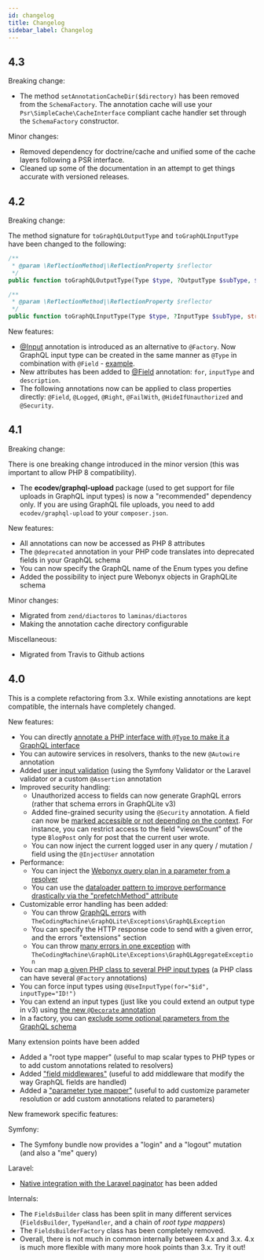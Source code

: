 ```yaml
---
id: changelog
title: Changelog
sidebar_label: Changelog
---
```


## 4.3

Breaking change:

- The method `setAnnotationCacheDir($directory)` has been removed from the `SchemaFactory`.  The annotation
  cache will use your `Psr\SimpleCache\CacheInterface` compliant cache handler set through the `SchemaFactory`
  constructor.

Minor changes:

- Removed dependency for doctrine/cache and unified some of the cache layers following a PSR interface.
- Cleaned up some of the documentation in an attempt to get things accurate with versioned releases.

## 4.2

Breaking change:

The method signature for `toGraphQLOutputType` and `toGraphQLInputType` have been changed to the following:

```php
/**
 * @param \ReflectionMethod|\ReflectionProperty $reflector
 */
public function toGraphQLOutputType(Type $type, ?OutputType $subType, $reflector, DocBlock $docBlockObj): OutputType;

/**
 * @param \ReflectionMethod|\ReflectionProperty $reflector
 */
public function toGraphQLInputType(Type $type, ?InputType $subType, string $argumentName, $reflector, DocBlock $docBlockObj): InputType;
```

New features:

- [@Input](annotations_reference.md#input-annotation) annotation is introduced as an alternative to `@Factory`. Now GraphQL input type can be created in the same manner as `@Type` in combination with `@Field` - [example](input_types.md#input-annotation).
- New attributes has been added to [@Field](annotations_reference.md#field-annotation) annotation: `for`, `inputType` and `description`.
- The following annotations now can be applied to class properties directly: `@Field`, `@Logged`, `@Right`, `@FailWith`, `@HideIfUnauthorized` and `@Security`.

## 4.1

Breaking change:

There is one breaking change introduced in the minor version (this was important to allow PHP 8 compatibility).

- The **ecodev/graphql-upload** package (used to get support for file uploads in GraphQL input types) is now a "recommended" dependency only.
  If you are using GraphQL file uploads, you need to add `ecodev/graphql-upload` to your `composer.json`.

New features:

- All annotations can now be accessed as PHP 8 attributes
- The `@deprecated` annotation in your PHP code translates into deprecated fields in your GraphQL schema
- You can now specify the GraphQL name of the Enum types you define
- Added the possibility to inject pure Webonyx objects in GraphQLite schema

Minor changes:

- Migrated from `zend/diactoros` to `laminas/diactoros`
- Making the annotation cache directory configurable

Miscellaneous:

- Migrated from Travis to Github actions

## 4.0

This is a complete refactoring from 3.x. While existing annotations are kept compatible, the internals have completely
changed.

New features:

- You can directly [annotate a PHP interface with `@Type` to make it a GraphQL interface](inheritance-interfaces.md#mapping-interfaces)
- You can autowire services in resolvers, thanks to the new `@Autowire` annotation
- Added [user input validation](validation.md) (using the Symfony Validator or the Laravel validator or a custom `@Assertion` annotation
- Improved security handling:
  - Unauthorized access to fields can now generate GraphQL errors (rather that schema errors in GraphQLite v3)
  - Added fine-grained security using the `@Security` annotation. A field can now be [marked accessible or not depending on the context](fine-grained-security.md).
    For instance, you can restrict access to the field "viewsCount" of the type `BlogPost` only for post that the current user wrote.
  - You can now inject the current logged user in any query / mutation / field using the `@InjectUser` annotation
- Performance:
  - You can inject the [Webonyx query plan in a parameter from a resolver](query_plan.md)
  - You can use the [dataloader pattern to improve performance drastically via the "prefetchMethod" attribute](prefetch_method.md)
- Customizable error handling has been added:
  - You can throw [GraphQL errors](error_handling.md) with `TheCodingMachine\GraphQLite\Exceptions\GraphQLException`
  - You can specify the HTTP response code to send with a given error, and the errors "extensions" section
  - You can throw [many errors in one exception](error_handling.md#many-errors-for-one-exception) with `TheCodingMachine\GraphQLite\Exceptions\GraphQLAggregateException`
- You can map [a given PHP class to several PHP input types](input_types.md#declaring-several-input-types-for-the-same-php-class) (a PHP class can have several `@Factory` annotations)
- You can force input types using `@UseInputType(for="$id", inputType="ID!")`
- You can extend an input types (just like you could extend an output type in v3) using [the new `@Decorate` annotation](extend_input_type.md)
- In a factory, you can [exclude some optional parameters from the GraphQL schema](input_types#ignoring-some-parameters)


Many extension points have been added

- Added a "root type mapper" (useful to map scalar types to PHP types or to add custom annotations related to resolvers)
- Added ["field middlewares"](field_middlewares.md) (useful to add middleware that modify the way GraphQL fields are handled)
- Added a ["parameter type mapper"](argument_resolving.md) (useful to add customize parameter resolution or add custom annotations related to parameters)

New framework specific features:

Symfony:

- The Symfony bundle now provides a "login" and a "logout" mutation (and also a "me" query)

Laravel:

- [Native integration with the Laravel paginator](laravel-package-advanced.md#support-for-pagination) has been added

Internals:

- The `FieldsBuilder` class has been split in many different services (`FieldsBuilder`, `TypeHandler`, and a
  chain of *root type mappers*)
- The `FieldsBuilderFactory` class has been completely removed.
- Overall, there is not much in common internally between 4.x and 3.x. 4.x is much more flexible with many more hook points
  than 3.x. Try it out!
